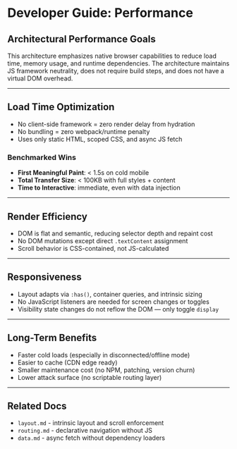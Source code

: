 # Developer Guide: Performance

## Architectural Performance Goals

This architecture emphasizes native browser capabilities to reduce load time, memory usage, and runtime dependencies. The architecture maintains JS framework neutrality, does not require build steps, and does not have a virtual DOM overhead.

---

## Load Time Optimization

- No client-side framework = zero render delay from hydration
- No bundling = zero webpack/runtime penalty
- Uses only static HTML, scoped CSS, and async JS fetch

### Benchmarked Wins

- **First Meaningful Paint**: < 1.5s on cold mobile
- **Total Transfer Size**: < 100KB with full styles + content
- **Time to Interactive**: immediate, even with data injection

---

## Render Efficiency

- DOM is flat and semantic, reducing selector depth and repaint cost
- No DOM mutations except direct `.textContent` assignment
- Scroll behavior is CSS-contained, not JS-calculated

---

## Responsiveness

- Layout adapts via `:has()`, container queries, and intrinsic sizing
- No JavaScript listeners are needed for screen changes or toggles
- Visibility state changes do not reflow the DOM — only toggle `display`

---

## Long-Term Benefits

- Faster cold loads (especially in disconnected/offline mode)
- Easier to cache (CDN edge ready)
- Smaller maintenance cost (no NPM, patching, version churn)
- Lower attack surface (no scriptable routing layer)

---

## Related Docs

- `layout.md` - intrinsic layout and scroll enforcement
- `routing.md` - declarative navigation without JS
- `data.md` - async fetch without dependency loaders
